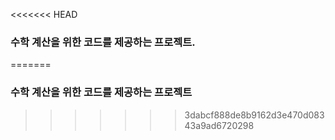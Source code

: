 <<<<<<< HEAD
### 수학 계산을 위한 코드를 제공하는 프로젝트.
=======
### 수학 계산을 위한 코드를 제공하는 프로젝트
>>>>>>> 3dabcf888de8b9162d3e470d08343a9ad6720298
